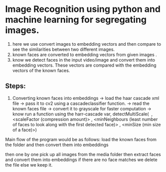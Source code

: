 # Image Recognition using python and machine learning for segregating images.

1. here we use convert images to embedding vectors and then compare to see the similarities between two different images.
2. known faces are converted to embedding vectors from given images .
3. know we detect faces in the input video/image and convert them into embedding vectors. These vectors are compared with the embedding vectors of the known faces.

## Steps:
1. Converting known faces into embeddings
-> load the haar cascade xml file
-> pass it to cv2 using a cascadeclassifier function.
-> read the known faces file
-> convert it to grayscale for faster computation
-> know run a function using the harr-cascade var, detectMultiScale( <image> , <scaleFactor (compression amount)> , <minNeighbours (least number of faces to look along with the first detected face)> , <minSize (min size of a face)>)


Main flow of the program would be as follows:
load the known faces from the folder and then convert them into embeddings

then one by one pick up all images from the media folder then extract faces and convert them into embeddings
if there are no face matches we delete the file else we keep it.